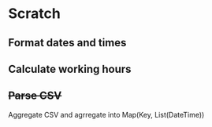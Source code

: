# Scratch

## Format dates and times

## Calculate working hours

## ~~Parse CSV~~

Aggregate CSV and agrregate into Map(Key, List(DateTime))
